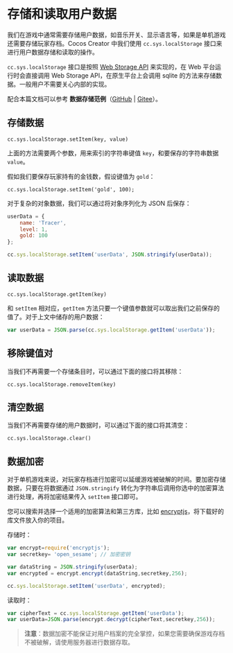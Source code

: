 # 存储和读取用户数据

我们在游戏中通常需要存储用户数据，如音乐开关、显示语言等，如果是单机游戏还需要存储玩家存档。Cocos Creator 中我们使用 `cc.sys.localStorage` 接口来进行用户数据存储和读取的操作。

`cc.sys.localStorage` 接口是按照 [Web Storage API](http://devdocs.io/dom/storage) 来实现的，在 Web 平台运行时会直接调用 Web Storage API，在原生平台上会调用 sqlite 的方法来存储数据。一般用户不需要关心内部的实现。

配合本篇文档可以参考 **数据存储范例**（[GitHub](https://github.com/cocos-creator/tutorial-storage) | [Gitee](https://gitee.com/mirrors_cocos-creator/tutorial-storage)）。

## 存储数据

`cc.sys.localStorage.setItem(key, value)`

上面的方法需要两个参数，用来索引的字符串键值 `key`，和要保存的字符串数据 `value`。

假如我们要保存玩家持有的金钱数，假设键值为 `gold`：

`cc.sys.localStorage.setItem('gold', 100);`

对于复杂的对象数据，我们可以通过将对象序列化为 JSON 后保存：

```js
userData = {
    name: 'Tracer',
    level: 1,
    gold: 100
};

cc.sys.localStorage.setItem('userData', JSON.stringify(userData));
```

## 读取数据

`cc.sys.localStorage.getItem(key)`

和 `setItem` 相对应，`getItem` 方法只要一个键值参数就可以取出我们之前保存的值了。对于上文中储存的用户数据：

```js
var userData = JSON.parse(cc.sys.localStorage.getItem('userData'));
```

## 移除键值对

当我们不再需要一个存储条目时，可以通过下面的接口将其移除：

`cc.sys.localStorage.removeItem(key)`

## 清空数据

当我们不再需要存储的用户数据时，可以通过下面的接口将其清空：

`cc.sys.localStorage.clear()`

## 数据加密

对于单机游戏来说，对玩家存档进行加密可以延缓游戏被破解的时间。要加密存储数据，只要在将数据通过 `JSON.stringify` 转化为字符串后调用你选中的加密算法进行处理，再将加密结果传入 `setItem` 接口即可。

您可以搜索并选择一个适用的加密算法和第三方库，比如 [encryptjs](https://www.npmjs.com/package/encryptjs)，将下载好的库文件放入你的项目。

存储时：

```js
var encrypt=require('encryptjs');
var secretkey= 'open_sesame'; // 加密密钥

var dataString = JSON.stringify(userData);
var encrypted = encrypt.encrypt(dataString,secretkey,256);

cc.sys.localStorage.setItem('userData', encrypted);
```

读取时：

```js
var cipherText = cc.sys.localStorage.getItem('userData');
var userData=JSON.parse(encrypt.decrypt(cipherText,secretkey,256));
```

> **注意**：数据加密不能保证对用户档案的完全掌控，如果您需要确保游戏存档不被破解，请使用服务器进行数据存取。
